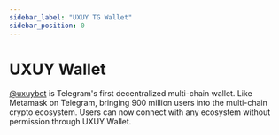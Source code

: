 ```yaml
---
sidebar_label: "UXUY TG Wallet"
sidebar_position: 0
---
```


# UXUY Wallet 

[@uxuybot](https://t.me/uxuybot) is Telegram's first decentralized multi-chain wallet. Like Metamask on Telegram, bringing 900 million users into the multi-chain crypto ecosystem. Users can now connect with any ecosystem without permission through UXUY Wallet.

<DocCardList />